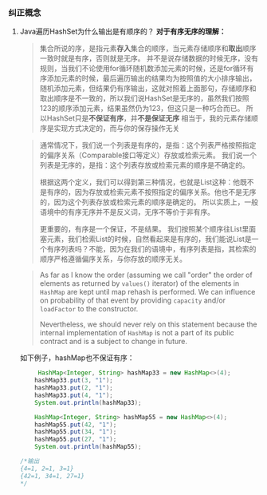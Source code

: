 ### 纠正概念

1. Java遍历HashSet为什么输出是有顺序的？
   **对于有序无序的理解：**

   > 集合所说的序，是指元素**存入**集合的顺序，当元素存储顺序和**取出**顺序一致时就是有序，否则就是无序。 
   > 并不是说存储数据的时候无序，没有规则，当我们不论使用for循环随机数添加元素的时候，还是for循环有序添加元素的时候，最后遍历输出的结果均为按照值的大小排序输出，随机添加元素，但结果仍有序输出，这就对照着上面那句，存储顺序和取出顺序是不一致的，所以我们说HashSet是无序的，虽然我们按照123的顺序添加元素，结果虽然仍为123，但这只是一种巧合而已。
   > 所以HashSet只是**不保证有序**，并**不是保证无序**
   > 相当于，我的元素存储顺序是实现方式决定的，而与你的保存操作无关

   > 通常情况下，我们说一个列表是有序的，是指：这个列表严格按照指定的偏序关系（Comparable接口等定义）存放或检索元素。
   > 我们说一个列表是无序的，是指：这个列表存放或检索元素的顺序是不确定的。
   >
   > 根据这两个定义，我们可以得到第三种情况，也就是List这种：他既不是有序的，因为存放或检索元素不按照指定的偏序关系。他也不是无序的，因为这个列表存放或检索元素的顺序是确定的。
   > 所以实质上，一般语境中的有序无序并不是反义词，无序不等价于非有序。
   >
   > 更重要的，有序是一个保证，不是结果。
   > 我们按照某个顺序往List里面塞元素，我们检索List的时候，自然看起来是有序的，我们能说List是一个有序列表吗？不能，因为在我们的语境中，有序列表是指，其检索的顺序严格遵循偏序关系，与你存放的顺序无关。   

   > As far as I know the order (assuming we call "order" the order of elements as returned by `values()` iterator) of the elements in `HashMap` are kept until map rehash is performed. We can influence on probability of that event by providing `capacity` and/or `loadFactor` to the constructor.
   >
   > Nevertheless, we should never rely on this statement because the internal implementation of `HashMap` is not a part of its public contract and is a subject to change in future.

   如下例子，hashMap也不保证有序：

   ```java
    	HashMap<Integer, String> hashMap33 = new HashMap<>(4);
       hashMap33.put(3, "1");
       hashMap33.put(2, "1");
       hashMap33.put(4, "1");
       System.out.println(hashMap33);
   
       HashMap<Integer, String> hashMap55 = new HashMap<>(4);
       hashMap55.put(42, "1");
       hashMap55.put(34, "1");
       hashMap55.put(27, "1");
       System.out.println(hashMap55);
   
   /*输出
   {4=1, 2=1, 3=1}
   {42=1, 34=1, 27=1}
   */
   ```

   
